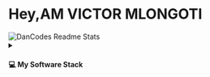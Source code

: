 <h1>Hey,AM VICTOR MLONGOTI</h1>

<picture>

  <source media="(prefers-color-scheme: light)" srcset="https://github-stats.dancodes.online/?username=dan-online&show_icons=true&include_all_commits=true&count_private=true&theme=light">
  <img alt="DanCodes Readme Stats" src="https://github-stats.dancodes.online/?username=dan-online&show_icons=true&include_all_commits=true&count_private=true&theme=light">
</picture>



<details>
  <summary>
    <h4>💻 My Software Stack</h4>
  </summary>

  <h4>Frontend</h4>

  <a href="https://reactjs.org/" target="_blank" rel="noreferrer">
    <img src="https://img.shields.io/badge/react-%2320232a.svg?style=for-the-badge&logo=react&logoColor=%2361DAFB" alt="react" />
  </a>
  <a href="https://nuxtjs.org/" target="_blank" rel="noreferrer">
    <img src="https://img.shields.io/badge/nuxt.js-%2300C58E.svg?style=for-the-badge&logo=nuxt.js&logoColor=white" alt="nuxtjs" />
  </a>
  <a href="https://vuejs.org/" target="_blank" rel="noreferrer">
    <img src="https://img.shields.io/badge/vue.js-%2335495e.svg?style=for-the-badge&logo=vue.js&logoColor=%234FC08D" alt="vuejs" />
  </a>
  <a href="https://threejs.org/" target="_blank" rel="noreferrer">
    <img src="https://img.shields.io/badge/three.js-%23000000.svg?style=for-the-badge&logo=three.js&logoColor=white" alt="threejs" />
  </a>
  <a href="https://getbootstrap.com" target="_blank" rel="noreferrer">
    <img src="https://img.shields.io/badge/bootstrap-%23563D7C.svg?style=for-the-badge&logo=bootstrap&logoColor=white" alt="bootstrap" />
  </a>
  <a href="https://www.w3schools.com/css/" target="_blank" rel="noreferrer">
    <img src="https://img.shields.io/badge/css3-%231572B6.svg?style=for-the-badge&logo=css3&logoColor=white" alt="css3" />
  </a>
  <a href="https://tailwindcss.com/" target="_blank" rel="noreferrer">
    <img src="https://img.shields.io/badge/tailwindcss-%2338B2AC.svg?style=for-the-badge&logo=tailwind-css&logoColor=white" alt="tailwindcss" />
  </a>
  <a href="https://jquery.com" target="_blank" rel="noreferrer">
    <img src="https://img.shields.io/badge/jquery-%230769AD.svg?style=for-the-badge&logo=jquery&logoColor=white" alt="jquery" />
  </a>
  <a href="https://www.w3.org/html/" target="_blank" rel="noreferrer">
    <img src="https://img.shields.io/badge/html5-%23E34F26.svg?style=for-the-badge&logo=html5&logoColor=white" alt="html5" />
  </a>
  <a href="https://www.solidjs.com/" target="_blank" rel="noreferrer">
    <img src="https://img.shields.io/badge/solidjs-%23E34F26.svg?style=for-the-badge&logo=solid&logoColor=white" alt="solidjs" />
  </a>

  <h4>Backend</h4>

  <a href="https://nodejs.org" target="_blank" rel="noreferrer">
    <img src="https://img.shields.io/badge/node.js-%2343853D.svg?style=for-the-badge&logo=node.js&logoColor=white" alt="nodejs" />
  </a>
  <a href="https://expressjs.com" target="_blank" rel="noreferrer">
    <img src="https://img.shields.io/badge/express.js-%23404d59.svg?style=for-the-badge&logo=express" alt="express" />
  </a>
  <a href="https://www.fastify.io/" target="_blank" rel="noreferrer">
    <img src="https://img.shields.io/badge/fastify-%23009639.svg?style=for-the-badge&logo=fastify&logoColor=white" alt="fastify" />
  </a>
  <a href="https://www.mongodb.com/" target="_blank" rel="noreferrer">
    <img src="https://img.shields.io/badge/mongodb-%234ea94b.svg?style=for-the-badge&logo=mongodb&logoColor=white" alt="mongodb" />
  </a>
  <a href="https://www.mysql.com/" target="_blank" rel="noreferrer">
    <img src="https://img.shields.io/badge/mysql-%2300f.svg?style=for-the-badge&logo=mysql&logoColor=white" alt="mysql" />
  </a>
  <a href="https://www.nginx.com" target="_blank" rel="noreferrer">
    <img src="https://img.shields.io/badge/nginx-%23009639.svg?style=for-the-badge&logo=nginx&logoColor=white" alt="nginx" />
  </a>
  <a href="https://redis.io" target="_blank" rel="noreferrer">
    <img src="https://img.shields.io/badge/redis-%23DD0031.svg?style=for-the-badge&logo=redis&logoColor=white" alt="redis" />
  </a>
  <a href="https://graphql.org/" target="_blank" rel="noreferrer">
    <img src="https://img.shields.io/badge/graphql-%23E10098.svg?style=for-the-badge&logo=graphql&logoColor=white" alt="graphql" />
  </a>

  <h4>Cloud</h4>

  <a href="https://aws.amazon.com" target="_blank" rel="noreferrer">
    <img src="https://img.shields.io/badge/amazonaws-%23FF9900.svg?style=for-the-badge&logo=amazon-aws&logoColor=white" alt="amazonaws" />
  </a>
  <a href="https://cloud.google.com" target="_blank" rel="noreferrer">
    <img src="https://img.shields.io/badge/googlecloud-%234285F4.svg?style=for-the-badge&logo=google-cloud&logoColor=white" alt="googlecloud" />
  </a>
  <a href="https://www.digitalocean.com/" target="_blank" rel="noreferrer">
    <img src="https://img.shields.io/badge/digitalocean-%230167ff.svg?style=for-the-badge&logo=digitalocean&logoColor=white" alt="digitalocean" />
  </a>
  <a href="https://ubuntu.com/server" target="_blank" rel="noreferrer">
    <img src="https://img.shields.io/badge/ubuntu-%23E95420.svg?style=for-the-badge&logo=ubuntu&logoColor=white" alt="ubuntu" />
  </a>

  <h4>Deployment</h4>

  <a href="https://www.netlify.com" target="_blank" rel="noreferrer">
    <img src="https://img.shields.io/badge/netlify-%2300C7B7.svg?style=for-the-badge&logo=netlify&logoColor=white" alt="netlify" />
  </a>
  <a href="https://www.cloudflare.com" target="_blank" rel="noreferrer">
    <img src="https://img.shields.io/badge/cloudflare-%23F38020.svg?style=for-the-badge&logo=cloudflare&logoColor=white" alt="cloudflare" />
  </a>
  <a href="https://www.nginx.com" target="_blank" rel="noreferrer">
    <img src="https://img.shields.io/badge/nginx-%23009639.svg?style=for-the-badge&logo=nginx&logoColor=white" alt="nginx" />
  </a>
  <a href="https://www.docker.com/" target="_blank" rel="noreferrer">
    <img src="https://img.shields.io/badge/docker-%230db7ed.svg?style=for-the-badge&logo=docker&logoColor=white" alt="docker" />
  </a>
  <a href="https://www.heroku.com/" target="_blank" rel="noreferrer">
    <img src="https://img.shields.io/badge/heroku-%23430098.svg?style=for-the-badge&logo=heroku&logoColor=white" alt="heroku" />
  </a>
  <a href="https://tauri.app/" target="_blank" rel="noreferrer">
    <img src="https://img.shields.io/badge/tauri-%2324c8db.svg?style=for-the-badge&logo=tauri&logoColor=white" alt="tauri" />
  </a>

  <h4>CMS</h4>

  <a href="https://strapi.io/" target="_blank" rel="noreferrer">
    <img src="https://img.shields.io/badge/strapi-%238e76ff.svg?style=for-the-badge&logo=strapi&logoColor=white" alt="strapi" />
  </a>
  <a href="https://wordpress.org" target="_blank" rel="noreferrer">
    <img src="https://img.shields.io/badge/wordpress-%23117AC9.svg?style=for-the-badge&logo=wordpress&logoColor=white" alt="wordpress" />
  </a>

  <h4>Version Control/CI</h4>

  <a href="https://git-scm.com/" target="_blank" rel="noreferrer">
    <img src="https://img.shields.io/badge/git-%23F05033.svg?style=for-the-badge&logo=git&logoColor=white" alt="git" />
  </a>
  <a href="https://travis-ci.org" target="_blank" rel="noreferrer">
    <img src="https://img.shields.io/badge/travis--ci-%23E34F26.svg?style=for-the-badge&logo=travis&logoColor=white" alt="travis-ci" />
  </a>
  <a href="https://circleci.com" target="_blank" rel="noreferrer">
    <img src="https://img.shields.io/badge/circleci-%23161616.svg?style=for-the-badge&logo=circleci&logoColor=white" alt="circleci" />
  </a>
  <a href="https://github.com" target="_blank" rel="noreferrer">
    <img src="https://img.shields.io/badge/github actions-%23121011.svg?style=for-the-badge&logo=github&logoColor=white" alt="github" />
  </a>
  <a href="https://renovatebot.com" target="_blank" rel="noreferrer">
    <img src="https://img.shields.io/badge/renovate-%23007998.svg?style=for-the-badge&logo=renovatebot&logoColor=white" alt="renovate" />
  </a>

</details>
